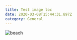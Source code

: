 ```yaml
---
title: Test image loc
date: 2020-03-08T15:44:31.897Z
category: General
---
```

![beach](images/33017694648_9f62a8ca25_k.jpg "beach night")